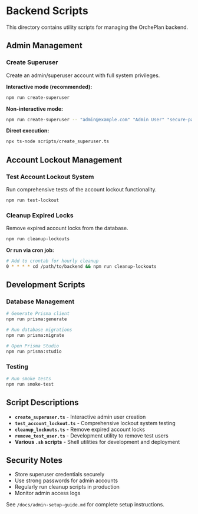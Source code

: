 # Backend Scripts

This directory contains utility scripts for managing the OrchePlan backend.

## Admin Management

### Create Superuser
Create an admin/superuser account with full system privileges.

**Interactive mode (recommended):**
```bash
npm run create-superuser
```

**Non-interactive mode:**
```bash
npm run create-superuser -- "admin@example.com" "Admin User" "secure-password"
```

**Direct execution:**
```bash
npx ts-node scripts/create_superuser.ts
```

## Account Lockout Management

### Test Account Lockout System
Run comprehensive tests of the account lockout functionality.

```bash
npm run test-lockout
```

### Cleanup Expired Locks
Remove expired account locks from the database.

```bash
npm run cleanup-lockouts
```

**Or run via cron job:**
```bash
# Add to crontab for hourly cleanup
0 * * * * cd /path/to/backend && npm run cleanup-lockouts
```

## Development Scripts

### Database Management
```bash
# Generate Prisma client
npm run prisma:generate

# Run database migrations
npm run prisma:migrate

# Open Prisma Studio
npm run prisma:studio
```

### Testing
```bash
# Run smoke tests
npm run smoke-test
```

## Script Descriptions

- **`create_superuser.ts`** - Interactive admin user creation
- **`test_account_lockout.ts`** - Comprehensive lockout system testing
- **`cleanup_lockouts.ts`** - Remove expired account locks
- **`remove_test_user.ts`** - Development utility to remove test users
- **Various `.sh` scripts** - Shell utilities for development and deployment

## Security Notes

- Store superuser credentials securely
- Use strong passwords for admin accounts
- Regularly run cleanup scripts in production
- Monitor admin access logs

See `/docs/admin-setup-guide.md` for complete setup instructions.